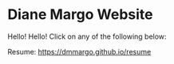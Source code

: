 # Diane Margo Website

Hello! Hello! Click on any of the following below: 

Resume: https://dmmargo.github.io/resume

